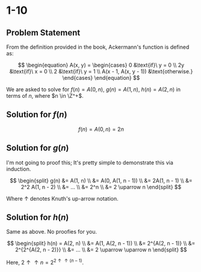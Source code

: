 # 1-10

## Problem Statement

From the definition provided in the book, Ackermann's function is defined as:

$$
\begin{equation}
A(x, y) = \begin{cases}
	0                     &\text{if}\ y = 0 \\
	2y                    &\text{if}\ x = 0 \\
	2                     &\text{if}\ y = 1 \\
	A(x - 1, A(x, y - 1)) &\text{otherwise.}
\end{cases}
\end{equation}
$$

We are asked to solve for $f(n) = A(0, n)$, $g(n) = A(1, n)$, $h(n) = A(2, n)$
in terms of $n$, where $n \in \Z^+$.

## Solution for $f(n)$

$$
f(n) = A(0, n) = 2n
$$

## Solution for $g(n)$

I'm not going to proof this; It's pretty simple to demonstrate this via
induction.

$$
\begin{split}
g(n) &= A(1, n)
	\\ &= A(0, A(1, n - 1))
	\\ &= 2A(1, n - 1)
	\\ &= 2^2 A(1, n - 2)
	\\ &= ...
	\\ &= 2^n
	\\ &= 2 \uparrow n
\end{split}
$$

Where $\uparrow$ denotes Knuth's up-arrow notation.

## Solution for $h(n)$

Same as above. No proofies for you.

$$
\begin{split}
h(n) = A(2, n)
	\\ &= A(1, A(2, n - 1))
	\\ &= 2^{A(2, n - 1)}
	\\ &= 2^{2^{A(2, n - 2)}}
	\\ &= ...
	\\ &= 2 \uparrow \uparrow n
\end{split}
$$

Here, $2 \uparrow \uparrow n = 2^{2 \uparrow \uparrow (n - 1)}$.

